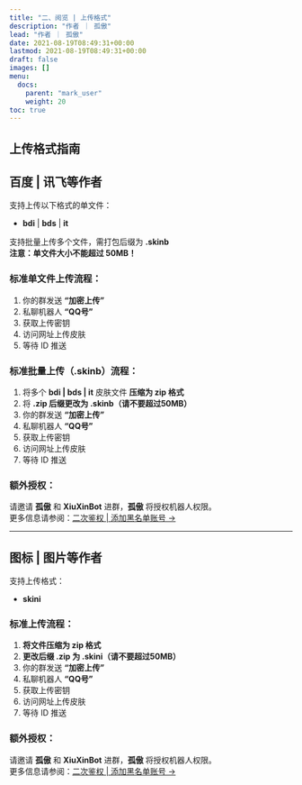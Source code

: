 ```yaml
---
title: "二、阅览 | 上传格式"
description: "作者 ｜ 孤傲"
lead: "作者 ｜ 孤傲"
date: 2021-08-19T08:49:31+00:00
lastmod: 2021-08-19T08:49:31+00:00
draft: false
images: []
menu:
  docs:
    parent: "mark_user"
    weight: 20
toc: true
---
```


## 上传格式指南

## 百度 | 讯飞等作者

支持上传以下格式的单文件：

- **bdi** | **bds** | **it**

支持批量上传多个文件，需打包后缀为 **.skinb**  
**注意：单文件大小不能超过 50MB！**

### 标准单文件上传流程：

1. 你的群发送 **“加密上传”**
2. 私聊机器人 **“QQ号”**
3. 获取上传密钥
4. 访问网址上传皮肤
5. 等待 ID 推送

### 标准批量上传（.skinb）流程：

1. 将多个 **bdi | bds | it** 皮肤文件 **压缩为 zip 格式**
2. 将 **.zip 后缀更改为 .skinb（请不要超过50MB）**
3. 你的群发送 **“加密上传”**
4. 私聊机器人 **“QQ号”**
5. 获取上传密钥
6. 访问网址上传皮肤
7. 等待 ID 推送

### 额外授权：

请邀请 **孤傲** 和 **XiuXinBot** 进群，**孤傲** 将授权机器人权限。  
更多信息请参阅：[二次鉴权 | 添加黑名单账号 →](https://skin.gushao.club/docs/mark_user/skinbatch/Authentication/)

---

## 图标 | 图片等作者

支持上传格式：

- **skini**

### 标准上传流程：

1. **将文件压缩为 zip 格式**
2. **更改后缀 .zip 为 .skini（请不要超过50MB）**
3. 你的群发送 **“加密上传”**
4. 私聊机器人 **“QQ号”**
5. 获取上传密钥
6. 访问网址上传皮肤
7. 等待 ID 推送

### 额外授权：

请邀请 **孤傲** 和 **XiuXinBot** 进群，**孤傲** 将授权机器人权限。  
更多信息请参阅：[二次鉴权 | 添加黑名单账号 →](https://skin.gushao.club/docs/mark_user/skinbatch/Authentication/)

